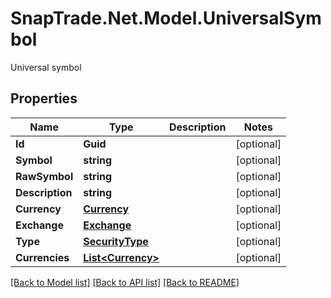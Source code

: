 # SnapTrade.Net.Model.UniversalSymbol
Universal symbol

## Properties

Name | Type | Description | Notes
------------ | ------------- | ------------- | -------------
**Id** | **Guid** |  | [optional] 
**Symbol** | **string** |  | [optional] 
**RawSymbol** | **string** |  | [optional] 
**Description** | **string** |  | [optional] 
**Currency** | [**Currency**](Currency.md) |  | [optional] 
**Exchange** | [**Exchange**](Exchange.md) |  | [optional] 
**Type** | [**SecurityType**](SecurityType.md) |  | [optional] 
**Currencies** | [**List&lt;Currency&gt;**](Currency.md) |  | [optional] 

[[Back to Model list]](../README.md#documentation-for-models) [[Back to API list]](../README.md#documentation-for-api-endpoints) [[Back to README]](../README.md)

